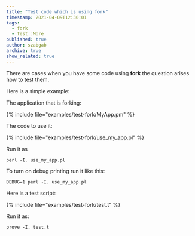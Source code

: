 ```yaml
---
title: "Test code which is using fork"
timestamp: 2021-04-09T12:30:01
tags:
  - fork
  - Test::More
published: true
author: szabgab
archive: true
show_related: true
---
```



There are cases when you have some code using <b>fork</b> the question arises how to test them.

Here is a simple example:


The application that is forking:

{% include file="examples/test-fork/MyApp.pm" %}

The code to use it:

{% include file="examples/test-fork/use_my_app.pl" %}

Run it as

```
perl -I. use_my_app.pl
```

To turn on debug printing run it like this:

```
DEBUG=1 perl -I. use_my_app.pl
```

Here is a test script:

{% include file="examples/test-fork/test.t" %}

Run it as:

```
prove -I. test.t
```

